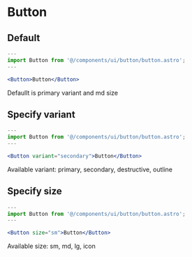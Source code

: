 # Button

## Default

```jsx
---
import Button from '@/components/ui/button/button.astro';
---

<Button>Button</Button>
```

Defaullt is primary variant and md size

## Specify variant

```jsx
---
import Button from '@/components/ui/button/button.astro';
---

<Button variant="secondary">Button</Button>
```

Available variant: primary, secondary, destructive, outline

## Specify size

```jsx
---
import Button from '@/components/ui/button/button.astro';
---

<Button size="sm">Button</Button>
```

Available size: sm, md, lg, icon
